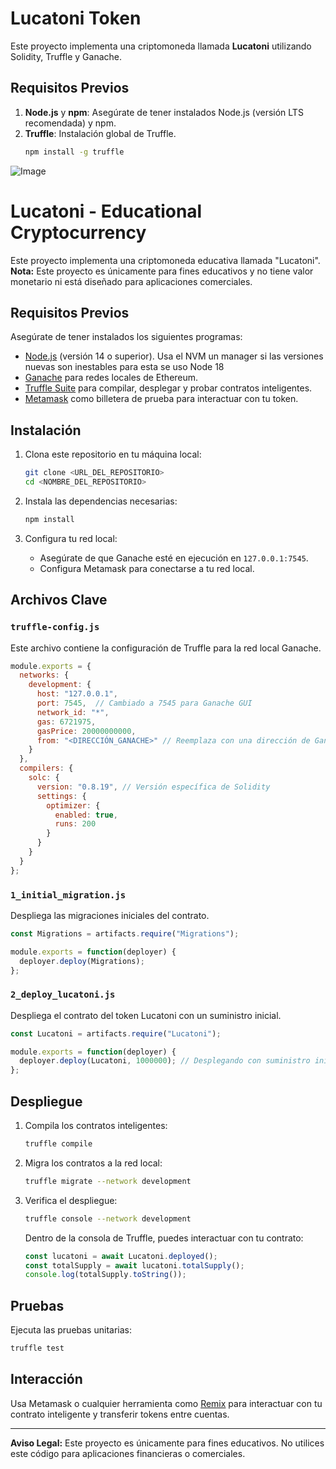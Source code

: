 # Lucatoni Token

Este proyecto implementa una criptomoneda llamada **Lucatoni** utilizando Solidity, Truffle y Ganache.

## Requisitos Previos

1. **Node.js** y **npm**: Asegúrate de tener instalados Node.js (versión LTS recomendada) y npm.
2. **Truffle**: Instalación global de Truffle.
   ```bash
   npm install -g truffle

![Image](https://github.com/user-attachments/assets/923a67a0-a380-46f9-899c-ff41ed6b34ce)

# Lucatoni - Educational Cryptocurrency

Este proyecto implementa una criptomoneda educativa llamada "Lucatoni". **Nota:** Este proyecto es únicamente para fines educativos y no tiene valor monetario ni está diseñado para aplicaciones comerciales.

## Requisitos Previos

Asegúrate de tener instalados los siguientes programas:

- [Node.js](https://nodejs.org/) (versión 14 o superior). Usa el NVM un manager si las versiones nuevas son inestables para esta se uso Node 18
- [Ganache](https://trufflesuite.com/ganache/) para redes locales de Ethereum.
- [Truffle Suite](https://trufflesuite.com/) para compilar, desplegar y probar contratos inteligentes.
- [Metamask](https://metamask.io/) como billetera de prueba para interactuar con tu token.

## Instalación

1. Clona este repositorio en tu máquina local:

   ```bash
   git clone <URL_DEL_REPOSITORIO>
   cd <NOMBRE_DEL_REPOSITORIO>
   ```

2. Instala las dependencias necesarias:

   ```bash
   npm install
   ```

3. Configura tu red local:

   - Asegúrate de que Ganache esté en ejecución en `127.0.0.1:7545`.
   - Configura Metamask para conectarse a tu red local.

## Archivos Clave

### `truffle-config.js`
Este archivo contiene la configuración de Truffle para la red local Ganache.

```javascript
module.exports = {
  networks: {
    development: {
      host: "127.0.0.1",
      port: 7545,  // Cambiado a 7545 para Ganache GUI
      network_id: "*",
      gas: 6721975,
      gasPrice: 20000000000,
      from: "<DIRECCIÓN_GANACHE>" // Reemplaza con una dirección de Ganache
    }
  },
  compilers: {
    solc: {
      version: "0.8.19", // Versión específica de Solidity
      settings: {
        optimizer: {
          enabled: true,
          runs: 200
        }
      }
    }
  }
};
```

### `1_initial_migration.js`
Despliega las migraciones iniciales del contrato.

```javascript
const Migrations = artifacts.require("Migrations");

module.exports = function(deployer) {
  deployer.deploy(Migrations);
};
```

### `2_deploy_lucatoni.js`
Despliega el contrato del token Lucatoni con un suministro inicial.

```javascript
const Lucatoni = artifacts.require("Lucatoni");

module.exports = function(deployer) {
  deployer.deploy(Lucatoni, 1000000); // Desplegando con suministro inicial de tokens
};
```

## Despliegue

1. Compila los contratos inteligentes:

   ```bash
   truffle compile
   ```

2. Migra los contratos a la red local:

   ```bash
   truffle migrate --network development
   ```

3. Verifica el despliegue:

   ```bash
   truffle console --network development
   ```

   Dentro de la consola de Truffle, puedes interactuar con tu contrato:

   ```javascript
   const lucatoni = await Lucatoni.deployed();
   const totalSupply = await lucatoni.totalSupply();
   console.log(totalSupply.toString());
   ```

## Pruebas

Ejecuta las pruebas unitarias:

```bash
truffle test
```

## Interacción

Usa Metamask o cualquier herramienta como [Remix](https://remix.ethereum.org/) para interactuar con tu contrato inteligente y transferir tokens entre cuentas.

---

**Aviso Legal:** Este proyecto es únicamente para fines educativos. No utilices este código para aplicaciones financieras o comerciales.
